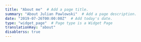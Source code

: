 ```yaml
---
title: "About me"  # Add a page title.
summary: "About Julian Pawlowski"  # Add a page description.
date: "2019-07-26T00:00:00Z"  # Add today's date.
type: "widget_page"  # Page type is a Widget Page
translationKey: "about"
disablerss: true
---
```

